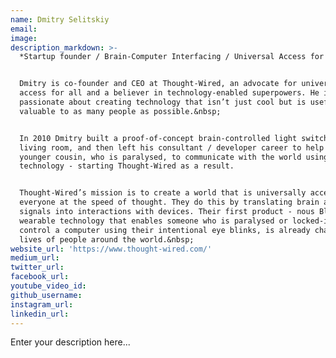 ```yaml
---
name: Dmitry Selitskiy
email:
image:
description_markdown: >-
  *Startup founder / Brain-Computer Interfacing / Universal Access for All*


  Dmitry is co-founder and CEO at Thought-Wired, an advocate for universal
  access for all and a believer in technology-enabled superpowers. He is
  passionate about creating technology that isn’t just cool but is useful and
  valuable to as many people as possible.&nbsp;


  In 2010 Dmitry built a proof-of-concept brain-controlled light switch in his
  living room, and then left his consultant / developer career to help his
  younger cousin, who is paralysed, to communicate with the world using this
  technology - starting Thought-Wired as a result.


  Thought-Wired’s mission is to create a world that is universally accessible to
  everyone at the speed of thought. They do this by translating brain and body
  signals into interactions with devices. Their first product - nous Blink - a
  wearable technology that enables someone who is paralysed or locked-in to
  control a computer using their intentional eye blinks, is already changing the
  lives of people around the world.&nbsp;
website_url: 'https://www.thought-wired.com/'
medium_url:
twitter_url:
facebook_url:
youtube_video_id:
github_username:
instagram_url:
linkedin_url:
---
```


Enter your description here...
